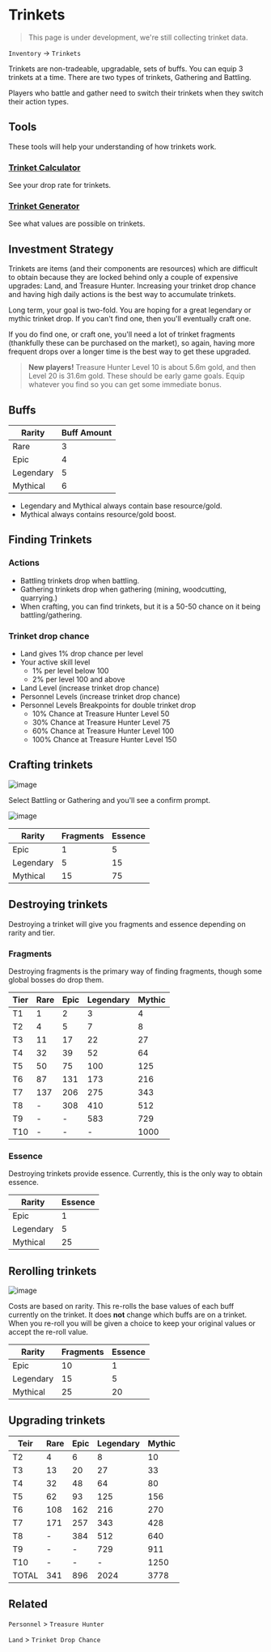 # Trinkets

> This page is under development, we're still collecting trinket data.

`Inventory` &rarr; `Trinkets`

Trinkets are non-tradeable, upgradable, sets of buffs. You can equip 3 trinkets at a time. There are two types of trinkets, Gathering and Battling.

Players who battle and gather need to switch their trinkets when they switch their action types.


## Tools

These tools will help your understanding of how trinkets work.

### [Trinket Calculator](https://slyboots.studio/iqrpg-trinket-calculator/)

See your drop rate for trinkets.

### [Trinket Generator](https://slyboots.studio/iqrpg-trinket-generator/)

See what values are possible on trinkets.

## Investment Strategy

Trinkets are items (and their components are resources) which are difficult to obtain because they are locked behind only a couple of expensive upgrades: Land, and Treasure Hunter. Increasing your trinket drop chance and having high daily actions is the best way to accumulate trinkets.

Long term, your goal is two-fold. You are hoping for a great legendary or mythic trinket drop. If you can't find one, then you'll eventually craft one.

If you do find one, or craft one, you'll need a lot of trinket fragments (thankfully these can be purchased on the market), so again, having more frequent drops over a longer time is the best way to get these upgraded.

> **New players!** Treasure Hunter Level 10 is about 5.6m gold, and then Level 20 is 31.6m gold. These should be early game goals. Equip whatever you find so you can get some immediate bonus.

## Buffs

| Rarity | Buff Amount |
| ---- | ---- |
| Rare | 3 |
| Epic | 4 |
| Legendary | 5 |
| Mythical | 6 |

* Legendary and Mythical always contain base resource/gold.
* Mythical always contains resource/gold boost.

## Finding Trinkets

### Actions

* Battling trinkets drop when battling.
* Gathering trinkets drop when gathering (mining, woodcutting, quarrying.)
* When crafting, you can find trinkets, but it is a 50-50 chance on it being battling/gathering.

### Trinket drop chance

* Land gives 1% drop chance per level
* Your active skill level
  * 1% per level below 100
  * 2% per level 100 and above
* Land Level (increase trinket drop chance)
* Personnel Levels (increase trinket drop chance)
* Personnel Levels Breakpoints for double trinket drop
  * 10% Chance at Treasure Hunter Level 50
  * 30% Chance at Treasure Hunter Level 75
  * 60% Chance at Treasure Hunter Level 100
  * 100% Chance at Treasure Hunter Level 150
  
## Crafting trinkets

![image](https://user-images.githubusercontent.com/267296/151325285-14ef351d-3895-4756-b844-e21df36c162f.png)

Select Battling or Gathering and you'll see a confirm prompt.

![image](https://user-images.githubusercontent.com/267296/151325461-56191763-61db-45a3-9315-21753f4b6695.png)


| Rarity | Fragments | Essence |
| ---- | ---- | ---- |
| Epic | 1 | 5 |
| Legendary | 5 | 15 |
| Mythical | 15 | 75 |


## Destroying trinkets

Destroying a trinket will give you fragments and essence depending on rarity and tier.

### Fragments

Destroying fragments is the primary way of finding fragments, though some global bosses do drop them.

| Tier | Rare | Epic | Legendary | Mythic |
| ---- | ---- | ---- | --------- | ------ |
| T1 | 1 | 2 | 3 | 4 |
| T2 | 4 | 5 | 7 | 8 |
| T3 | 11 | 17 | 22 | 27
| T4 | 32 | 39 | 52 | 64
| T5 | 50 | 75 | 100 | 125
| T6 | 87 | 131 | 173 | 216
| T7 | 137 | 206 | 275 | 343
| T8 |  - | 308 | 410 | 512
| T9 |  - | - | 583 | 729
| T10 | - | - | - | 1000

### Essence

Destroying trinkets provide essence. Currently, this is the only way to obtain essence.

| Rarity | Essence |
| ---- | ---- |
| Epic | 1 |
| Legendary | 5 |
| Mythical | 25 |

## Rerolling trinkets

![image](https://user-images.githubusercontent.com/267296/151330743-4e439de8-453b-47cf-8ad0-96c90e5e3830.png)

Costs are based on rarity. This re-rolls the base values of each buff currently on the trinket. It does **not** change which buffs are on a trinket. When you re-roll you will be given a choice to keep your original values or accept the re-roll value.

| Rarity | Fragments | Essence |
| ---- | ---- | --- |
| Epic | 10 | 1 |
| Legendary | 15 | 5 |
| Mythical | 25 | 20 |

## Upgrading trinkets

| Teir | Rare | Epic | Legendary | Mythic |
| ---- | ---- | ---- | --------- | ------ |
| T2 | 4 | 6 | 8 | 10 |
| T3 | 13 | 20 | 27 | 33
| T4 | 32 | 48 | 64 | 80
| T5 | 62 | 93 | 125 | 156
| T6 | 108 | 162 | 216 | 270
| T7 | 171 | 257 | 343 | 428
| T8 |  - | 384 | 512 | 640
| T9 |  - | - | 729 | 911
| T10 | - | - | - | 1250
| TOTAL | 341 | 896 | 2024 | 3778



## Related

`Personnel` > `Treasure Hunter`

`Land` > `Trinket Drop Chance`
